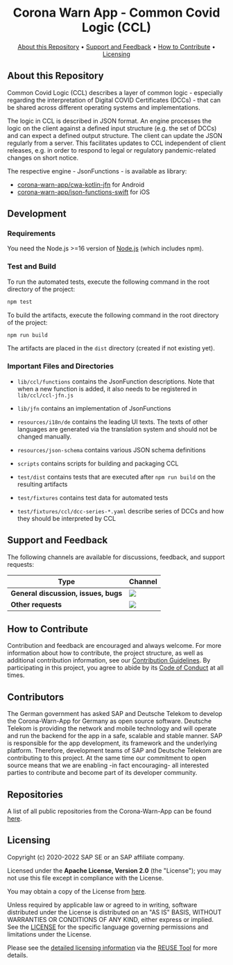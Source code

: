 <h1 align="center">
    Corona Warn App - Common Covid Logic (CCL)
</h1>

<p align="center">
    <a href="#about-this-repository">About this Repository</a> •
    <a href="#support-and-feedback">Support and Feedback</a> •
    <a href="#how-to-contribute">How to Contribute</a> •
    <a href="#licensing">Licensing</a>
</p>

## About this Repository

Common Covid Logic (CCL) describes a layer of common logic - especially regarding the interpretation of Digital COVID Certificates (DCCs) - that can be shared across different operating systems and implementations.

The logic in CCL is described in JSON format. An engine processes the logic on the client against a defined input structure (e.g. the set of DCCs) and can expect a defined output structure. The client can update the JSON regularly from a server. This facilitates updates to CCL independent of client releases, e.g. in order to respond to legal or regulatory pandemic-related changes on short notice.

The respective engine - JsonFunctions - is available as library:

- [corona-warn-app/cwa-kotlin-jfn](https://github.com/corona-warn-app/cwa-kotlin-jfn) for Android
- [corona-warn-app/json-functions-swift](https://github.com/corona-warn-app/json-functions-swift) for iOS

## Development

### Requirements

You need the Node.js >=16 version of [Node.js](https://nodejs.org/en/) (which includes npm).

### Test and Build

To run the automated tests, execute the following command in the root directory of the project:

```bash
npm test
```

To build the artifacts, execute the following command in the root directory of the project:

```bash
npm run build
```

The artifacts are placed in the `dist` directory (created if not existing yet).

### Important Files and Directories

- `lib/ccl/functions` contains the JsonFunction descriptions. Note that when a new function is added, it also needs to be registered in `lib/ccl/ccl-jfn.js`

- `lib/jfn` contains an implementation of JsonFunctions

- `resources/i18n/de` contains the leading UI texts. The texts of other languages are generated via the translation system and should not be changed manually.

- `resources/json-schema` contains various JSON schema definitions

- `scripts` contains scripts for building and packaging CCL

- `test/dist` contains tests that are executed after `npm run build` on the resulting artifacts

- `test/fixtures` contains test data for automated tests

- `test/fixtures/ccl/dcc-series-*.yaml` describe series of DCCs and how they should be interpreted by CCL


## Support and Feedback

The following channels are available for discussions, feedback, and support requests:

| Type                     | Channel                                                |
| ------------------------ | ------------------------------------------------------ |
| **General discussion, issues, bugs**   | <a href="https://github.com/corona-warn-app/cwa-app-ccl/issues/new/choose" title="General Discussion"><img src="https://img.shields.io/github/issues/corona-warn-app/cwa-app-ccl?style=flat-square"></a> |
| **Other requests**    | <a href="mailto:corona-warn-app.opensource@sap.com" title="Email CWA Team"><img src="https://img.shields.io/badge/email-CWA%20team-green?logo=mail.ru&style=flat-square&logoColor=white"></a> |

## How to Contribute

Contribution and feedback are encouraged and always welcome. For more information about how to contribute, the project structure, as well as additional contribution information, see our [Contribution Guidelines](./CONTRIBUTING.md). By participating in this project, you agree to abide by its [Code of Conduct](./CODE_OF_CONDUCT.md) at all times.

## Contributors

The German government has asked SAP and Deutsche Telekom to develop the Corona-Warn-App for Germany as open source software. Deutsche Telekom is providing the network and mobile technology and will operate and run the backend for the app in a safe, scalable and stable manner. SAP is responsible for the app development, its framework and the underlying platform. Therefore, development teams of SAP and Deutsche Telekom are contributing to this project. At the same time our commitment to open source means that we are enabling -in fact encouraging- all interested parties to contribute and become part of its developer community.

## Repositories

A list of all public repositories from the Corona-Warn-App can be found [here](https://github.com/corona-warn-app/cwa-documentation/blob/master/README.md#repositories).

## Licensing

Copyright (c) 2020-2022 SAP SE or an SAP affiliate company.

Licensed under the **Apache License, Version 2.0** (the "License"); you may not use this file except in compliance with the License.

You may obtain a copy of the License from [here](./LICENSE).

Unless required by applicable law or agreed to in writing, software distributed under the License is distributed on an "AS IS" BASIS, WITHOUT WARRANTIES OR CONDITIONS OF ANY KIND, either express or implied. See the [LICENSE](./LICENSE) for the specific language governing permissions and limitations under the License.

Please see the [detailed licensing information](https://api.reuse.software/info/github.com/corona-warn-app/cwa-app-ccl) via the [REUSE Tool](https://reuse.software/) for more details.
